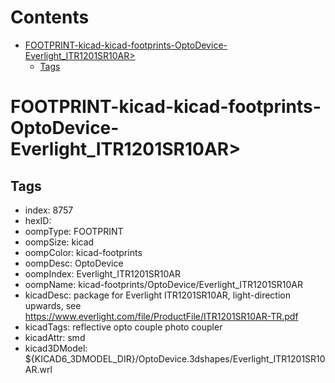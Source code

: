 



Contents
========

* [FOOTPRINT-kicad-kicad-footprints-OptoDevice-Everlight_ITR1201SR10AR>](#footprint-kicad-kicad-footprints-optodevice-everlight_itr1201sr10ar)
	* [Tags](#tags)

# FOOTPRINT-kicad-kicad-footprints-OptoDevice-Everlight_ITR1201SR10AR>

## Tags

- index: 8757
- hexID: 
- oompType: FOOTPRINT
- oompSize: kicad
- oompColor: kicad-footprints
- oompDesc: OptoDevice
- oompIndex: Everlight_ITR1201SR10AR
- oompName: kicad-footprints/OptoDevice/Everlight_ITR1201SR10AR
- kicadDesc: package for Everlight ITR1201SR10AR, light-direction upwards, see https://www.everlight.com/file/ProductFile/ITR1201SR10AR-TR.pdf
- kicadTags: reflective opto couple photo coupler
- kicadAttr: smd
- kicad3DModel: ${KICAD6_3DMODEL_DIR}/OptoDevice.3dshapes/Everlight_ITR1201SR10AR.wrl
